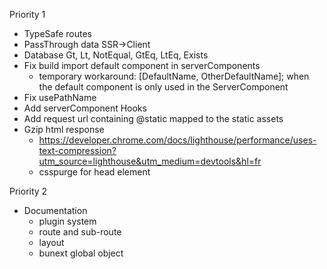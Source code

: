 Priority 1

- TypeSafe routes 
- PassThrough data SSR->Client
- Database Gt, Lt, NotEqual, GtEq, LtEq, Exists
- Fix build import default component in serverComponents
  - temporary workaround: [DefaultName, OtherDefaultName]; when the default component is only used in the ServerComponent
- Fix usePathName
- Add serverComponent Hooks
- Add request url containing @static mapped to the static assets
- Gzip html response 
  - https://developer.chrome.com/docs/lighthouse/performance/uses-text-compression?utm_source=lighthouse&utm_medium=devtools&hl=fr
  - csspurge for head element
  
Priority 2


- Documentation 
  - plugin system
  - route and sub-route
  - layout
  - bunext global object
